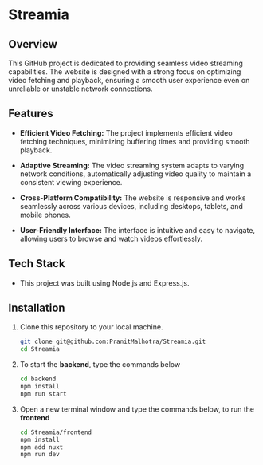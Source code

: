 # Streamia

## Overview

This GitHub project is dedicated to providing seamless video streaming capabilities. The website is designed with a strong focus on optimizing video fetching and playback, ensuring a smooth user experience even on unreliable or unstable network connections.

## Features

- **Efficient Video Fetching:** The project implements efficient video fetching techniques, minimizing buffering times and providing smooth playback.
  
- **Adaptive Streaming:** The video streaming system adapts to varying network conditions, automatically adjusting video quality to maintain a consistent viewing experience.
  
- **Cross-Platform Compatibility:** The website is responsive and works seamlessly across various devices, including desktops, tablets, and mobile phones.
  
- **User-Friendly Interface:** The interface is intuitive and easy to navigate, allowing users to browse and watch videos effortlessly.

## Tech Stack

- This project was built using Node.js and Express.js.

## Installation

1. Clone this repository to your local machine.
   
   ```bash
   git clone git@github.com:PranitMalhotra/Streamia.git
   cd Streamia

2. To start the **backend**, type the commands below
   
   ```bash
   cd backend
   npm install
   npm run start

3. Open a new terminal window and type the commands below, to run the **frontend**
   
   ```bash
   cd Streamia/frontend
   npm install
   npm add nuxt
   npm run dev
